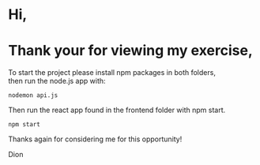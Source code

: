 
# Hi,
# Thank your for viewing my exercise,

To start the project please install npm packages in both folders,\
then run the node.js app with: 

`nodemon api.js`

Then run the react app found in the frontend folder with npm start.

`npm start`

Thanks again for considering me for this opportunity!

Dion
